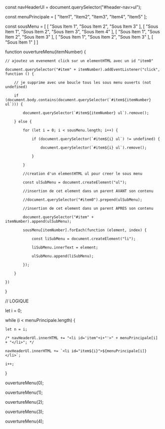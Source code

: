 
const navHeaderUl = document.querySelector("#header-nav>ul");

const menuPrincipale = [
    "Item1",
    "Item2",
    "Item3",
    "Item4",
    "Item5"
];

const sousMenu = [
    [
        "Sous Item 1",
        "Sous Item 2",
        "Sous Item 3"
    ],
    [
        "Sous Item 1",
        "Sous Item 2",
        "Sous Item 3",
        "Sous Item 4"
    ],
    [
        "Sous Item 1",
        "Sous Item 2",
        "Sous Item 3"
    ],
    [
        "Sous Item 1",
        "Sous Item 2",
        "Sous Item 3"
    ],
    [
        "Sous Item 1"
    ]
]


function ouvertureMenu(itemNumber) {

    // ajoutez un evenement click sur un elementHTML avec un id "item0"

    document.querySelector("#item" + itemNumber).addEventListener("click", function () {

        // je supprime avec une boucle tous les sous menu ouverts (not undefined)

        if (document.body.contains(document.querySelector(`#item${itemNumber} ul`))) {

            document.querySelector(`#item${itemNumber} ul`).remove();

        } else {

            for (let i = 0; i < sousMenu.length; i++) {

                if (document.querySelector(`#item${i} ul`) != undefined) {

                    document.querySelector(`#item${i} ul`).remove();

                }

            }

            //creation d'un elementHTML ul pour creer le sous menu

            const ulSubMenu = document.createElement("ul");

            //insertion de cet element dans un parent AVANT son contenu

            //document.querySelector("#item0").prepend(ulSubMenu);

            //insertion de cet element dans un parent APRES son contenu

            document.querySelector("#item" + itemNumber).append(ulSubMenu);

            sousMenu[itemNumber].forEach(function (element, index) {

                const liSubMenu = document.createElement("li");

                liSubMenu.innerText = element;

                ulSubMenu.append(liSubMenu);

            });

        }

    })

}






// LOGIQUE

let i = 0;


while (i < menuPrincipale.length) {

    let n = i;

    /* navHeaderUl.innerHTML += "<li id='item"+i+"'>" + menuPrincipale[i] + "</li>"; */

    navHeaderUl.innerHTML += `<li id="item${i}">${menuPrincipale[i]}</li>`;

    i++;

}


ouvertureMenu(0);

ouvertureMenu(1);

ouvertureMenu(2);

ouvertureMenu(3);

ouvertureMenu(4);

